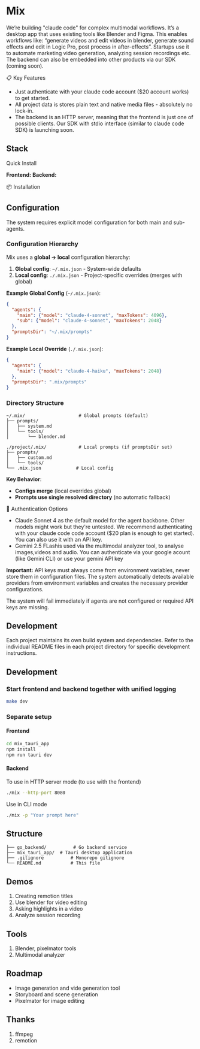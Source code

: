 # Mix

We’re building "claude code" for complex multimodal workflows. It’s a desktop app that uses existing tools like Blender and Figma. This enables workflows like: “generate videos and edit videos in blender, generate sound effects and edit in Logic Pro, post process in after-effects”.  Startups use it to automate marketing video generation, analyzing session recordings etc. The backend can also be embedded into other products via our SDK (coming soon).

📋 Key Features

- Just authenticate with your claude code account ($20 account works) to get started.
- All project data is stores plain text and native media files - absolutely no lock-in.
- The backend is an HTTP server, meaning that the frontend is just one of possible clients. Our SDK with stdio interface (similar to claude code SDK) is launching soon.


## Stack

Quick Install

**Frontend:**
**Backend:**

📦 Installation

## Configuration

The system requires explicit model configuration for both main and sub-agents.

### Configuration Hierarchy

Mix uses a **global → local** configuration hierarchy:

1. **Global config**: `~/.mix.json` - System-wide defaults
2. **Local config**: `./.mix.json` - Project-specific overrides (merges with global)

**Example Global Config** (`~/.mix.json`):
```json
{
  "agents": {
    "main": {"model": "claude-4-sonnet", "maxTokens": 4096},
    "sub": {"model": "claude-4-sonnet", "maxTokens": 2048}
  },
  "promptsDir": "~/.mix/prompts"
}
```

**Example Local Override** (`./.mix.json`):
```json
{
  "agents": {
    "main": {"model": "claude-4-haiku", "maxTokens": 2048}
  },
  "promptsDir": ".mix/prompts"
}
```

### Directory Structure

```
~/.mix/                    # Global prompts (default)
├── prompts/
│   ├── system.md
│   └── tools/
│       └── blender.md

./project/.mix/            # Local prompts (if promptsDir set)
├── prompts/
│   ├── custom.md
│   └── tools/
└── .mix.json             # Local config
```

**Key Behavior**: 
- **Configs merge** (local overrides global)  
- **Prompts use single resolved directory** (no automatic fallback)

🔐 Authentication Options

- Claude Sonnet 4 as the default model for the agent backbone. Other models might work but they're untested. We recommend authenticating with your claude code code account ($20 plan is enough to get started). You can also use it with an API key.
- Gemini 2.5 FLashis used via the multimodal analyzer tool, to analyse images,videos and audio. You can authenticate via your google acount (like Gemini CLI) or use your gemini API key



**Important:** API keys must always come from environment variables, never store them in configuration files. The system automatically detects available providers from environment variables and creates the necessary provider configurations.

The system will fail immediately if agents are not configured or required API keys are missing.

## Development

Each project maintains its own build system and dependencies. Refer to the individual README files in each project directory for specific development instructions.



## Development

### Start frontend and backend together with unified logging

```bash
make dev
```

### Separate setup

#### Frontend

```bash
cd mix_tauri_app
npm install
npm run tauri dev
```

#### Backend 

To use in HTTP server mode (to use with the frontend)

```bash
./mix --http-port 8080
```

Use in CLI mode

```bash
./mix -p "Your prompt here"
```

## Structure

```
├── go_backend/          # Go backend service
├── mix_tauri_app/  # Tauri desktop application
├── .gitignore          # Monorepo gitignore
└── README.md           # This file
```

## Demos

1. Creating remotion titles 
2. Use blender for video editing
3. Asking highlights in a video
4. Analyze session recording

## Tools

1. Blender, pixelmator tools
2. Multimodal analyzer

## Roadmap

- Image generation and vide generation tool
- Storyboard and scene generation
- Pixelmator for image editing

## Thanks

1. ffmpeg
2. remotion

